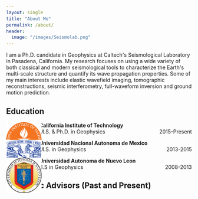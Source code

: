 ```yaml
---
layout: single
title: "About Me"
permalink: /about/
header:
  image: "/images/Seismolab.png"
---
```


I am a Ph.D. candidate in Geophysics at Caltech's Seismological Laboratory in Pasadena, California. My research focuses on using a wide variety of both classical and modern seismological tools to characterize the Earth's multi-scale structure and quantify its wave propagation properties. Some of my main interests include elastic wavefield imaging, tomographic reconstructions, seismic interferometry, full-waveform inversion and ground motion prediction.

## Education
<div id="over" style="position:absolute; width:10%; height:auto" alt="Caltech">
  <img src="/images/CALTECH_LOGO.png">
</div>

<p style="margin-left: 90px"><b>California Institute of Technology</b><br>M.S. & Ph.D. in Geophysics<p2 style="float: right">2015-Present</p2></p>

<div id="over" style="position:absolute; width:10%; height:auto" alt="UNAM">
  <img src="/images/UNAM_LOGO.png">
</div>

<p style="margin-left: 90px"><b>Universidad Nacional Autonoma de Mexico</b><br>M.S. in Geophysics<p2 style="float: right">2013-2015</p2></p>

<div id="over" style="position:absolute; width:10%; height:auto" alt="UANL">
  <img src="/images/UANL_LOGO.png">
</div>

<p style="margin-left: 90px"><b>Universidad Autonoma de Nuevo Leon</b><br>B.S in Geophysics<p2 style="float: right">2008-2013</p2></p>

## Academic Advisors (Past and Present)
